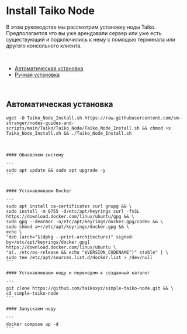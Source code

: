 # Install Taiko Node
В этом руководстве мы рассмотрим установку ноды Taiko. Предполагается что вы уже арендовали сервер или уже есть существующий и подключились к нему с помощью терминала или другого консольного клиента.

<br/> 

<ul> 
 <li><a href="#automatic_install">Автоматическая установка</a></li> 
 <li><a href="#manual_install">Ручная установка</a></li> 
</ul>

<br>

<div name="automatic_install">
  
  ## Автоматическая установка
  
  ```
  wget -O Taiko_Node_Install.sh https://raw.githubusercontent.com/sm-stranger/nodes-guides-and-scripts/main/Taiko/Taiko_Node/Taiko_Node_Install.sh && chmod +x Taiko_Node_Install.sh && ./Taiko_Node_Install.sh
  ```
</div>

<br/>

<div name="manual_install">
 
 
 
  
    #### Обновляем систему
    
    ```
    sudo apt update && sudo apt upgrade -y
    ```

  
    #### Устанавливаем Docker
  
    ```
    sudo apt install ca-certificates curl gnupg && \
    sudo install -m 0755 -d/etc/apt/keyrings curl -fsSL https://download.docker.com/linux/ubuntu/gpg && \
    sudo gpg --dearmor -o/etc/apt/keyrings/docker.gpg/code> && \
    sudo chmod a+r/etc/apt/keyrings/docker.gpg && \
    echo \
    "deb [arch="$(dpkg --print-architecture)" signed-by=/etc/apt/keyrings/docker.gpg] https://download.docker.com/linux/ubuntu \
    "$(. /etc/os-release && echo "$VERSION_CODENAME")" stable" | \
    sudo tee /etc/apt/sources.list.d/docker.list > /dev/null
    ```
    
    #### Устанавливаем ноду и переходим в созданный каталог
    
    ```
    git clone https://github.com/taikoxyz/simple-taiko-node.git && \
    cd simple-taiko-node
    ```
    
    #### Запускаем ноду
    
    ```
    docker compose up -d
    ```
  
  </div>
